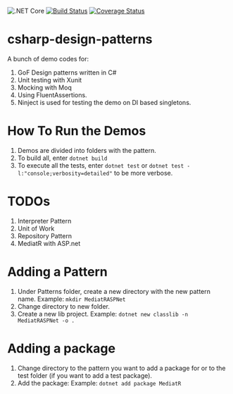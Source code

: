 ![.NET Core](https://github.com/deanagan/csharp-design-patterns/workflows/.NET%20Core/badge.svg)   [![Build Status](https://travis-ci.com/deanagan/csharp-design-patterns.svg?branch=master)](https://travis-ci.com/github/deanagan/csharp-design-patterns)   [![Coverage Status](https://coveralls.io/repos/github/deanagan/csharp-design-patterns/badge.svg?branch=master)](https://coveralls.io/github/deanagan/csharp-design-patterns?branch=master)

# csharp-design-patterns
A bunch of demo codes for:
1. GoF Design patterns written in C#
2. Unit testing with Xunit
3. Mocking with Moq
4. Using FluentAssertions.
5. Ninject is used for testing the demo on DI based singletons.

# How To Run the Demos
1. Demos are divided into folders with the pattern.
2. To build all, enter `dotnet build`
3. To execute all the tests, enter `dotnet test` or `dotnet test -l:"console;verbosity=detailed"` to be more verbose.



# TODOs
1. Interpreter Pattern
2. Unit of Work
3. Repository Pattern
4. MediatR with ASP.net


# Adding a Pattern
1. Under Patterns folder, create a new directory with the new pattern name. Example: `mkdir MediatRASPNet`
2. Change directory to new folder.
2. Create a new lib project. Example: `dotnet new classlib -n MediatRASPNet -o .`

# Adding a package
1. Change directory to the pattern you want to add a package for or to the test folder (if you want to add a test package).
2. Add the package: Example: `dotnet add package MediatR`